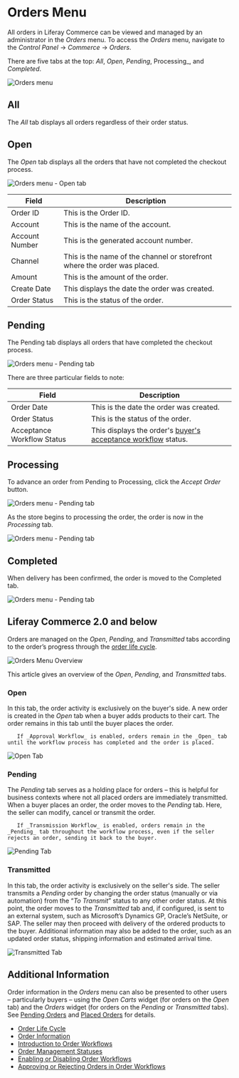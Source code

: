 # Orders Menu

All orders in Liferay Commerce can be viewed and managed by an administrator in the _Orders_ menu. To access the _Orders_ menu, navigate to the _Control Panel_ &rarr; _Commerce_ &rarr; _Orders_.

There are five tabs at the top: _All_, _Open_, _Pending_, Processing_, and _Completed_.

![Orders menu](./orders-menu/images/05.png)

## All

The _All_ tab displays all orders regardless of their order status.

## Open

The _Open_ tab displays all the orders that have not completed the checkout process.

![Orders menu - Open tab](./orders-menu/images/07.png)

| Field | Description|
| --- | --- |
| Order ID | This is the Order ID. |
| Account | This is the name of the account. |
| Account Number | This is the generated account number. |
| Channel | This is the name of the channel or storefront where the order was placed. |
| Amount | This is the amount of the order. |
| Create Date | This displays the date the order was created. |
| Order Status | This is the status of the order. |

## Pending

The Pending tab displays all orders that have completed the checkout process.

![Orders menu - Pending tab](./orders-menu/images/06.png)

There are three particular fields to note:

| Field | Description|
| --- | --- |
| Order Date | This is the date the order was created. |
| Order Status | This is the status of the order. |
| Acceptance Workflow Status | This displays the order's [buyer's acceptance workflow](./order-workflows/enabling-or-disabling-order-workflows.md) status. |

## Processing

To advance an order from Pending to Processing, click the _Accept Order_ button.

![Orders menu - Pending tab](./orders-menu/images/10.png)

As the store begins to processing the order, the order is now in the _Processing_ tab.

![Orders menu - Pending tab](./orders-menu/images/09.png)

## Completed

When delivery has been confirmed, the order is moved to the Completed tab.

![Orders menu - Pending tab](./orders-menu/images/08.png)

## Liferay Commerce 2.0 and below

Orders are managed on the _Open_, _Pending_, and _Transmitted_ tabs according to the order’s progress through the [order life cycle](./order-life-cycle.md).

   ![Orders Menu Overview](./orders-menu/images/01.png "Orders Menu Overview")

This article gives an overview of the _Open_, _Pending_, and _Transmitted_ tabs.

### Open

In this tab, the order activity is exclusively on the buyer's side. A new order is created in the _Open_ tab when a buyer adds products to their cart. The order remains in this tab until the buyer places the order.

```note::
   If _Approval Workflow_ is enabled, orders remain in the _Open_ tab until the workflow process has completed and the order is placed.
```

   ![Open Tab](./orders-menu/images/02.png "Open Tab")

### Pending

The _Pending_ tab serves as a holding place for orders – this is helpful for business contexts where not all placed orders are immediately transmitted. When a buyer places an order, the order moves to the _Pending_ tab. Here, the seller can modify, cancel or transmit the order.

```note::
   If _Transmission Workflow_ is enabled, orders remain in the _Pending_ tab throughout the workflow process, even if the seller rejects an order, sending it back to the buyer.
```

   ![Pending Tab](./orders-menu/images/03.png "Pending Tab")

### Transmitted

In this tab, the order activity is exclusively on the seller's side. The seller transmits a _Pending_ order by changing the order status (manually or via automation) from the “_To Transmit_” status to any other order status. At this point, the order moves to the _Transmitted_ tab and, if configured,  is sent to an external system, such as Microsoft’s Dynamics GP, Oracle’s NetSuite, or SAP. The seller may then proceed with delivery of the ordered products to the buyer. Additional information may also be added to the order, such as an updated order status, shipping information and estimated arrival time.

   ![Transmitted Tab](./orders-menu/images/04.png "Transmitted Tab")

## Additional Information

Order information in the *Orders* menu can also be presented to other users – particularly buyers – using the *Open Carts* widget (for orders on the *Open* tab) and the *Orders* widget (for orders on the *Pending* or *Transmitted* tabs). See [Pending Orders](../../creating-store-content/commerce-storefront-pages/pending-orders.md) and [Placed Orders](../../creating-store-content/commerce-storefront-pages/placed-orders.md) for details.

* [Order Life Cycle](./order-life-cycle.md)
* [Order Information](./order-information.md)
* [Introduction to Order Workflows](./order-workflows/introduction-to-order-workflows.md)
* [Order Management Statuses](./order-management-statuses.md)
* [Enabling or Disabling Order Workflows](./order-workflows/enabling-or-disabling-order-workflows.md)
* [Approving or Rejecting Orders in Order Workflows](./order-workflows/approving-or-rejecting-orders-in-order-workflows.md)
